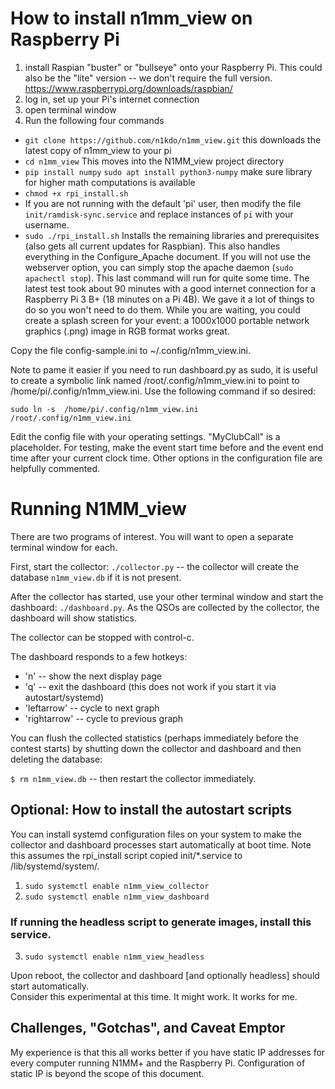 # How to install n1mm_view on Raspberry Pi

1. install Raspian "buster" or "bullseye" onto your Raspberry Pi.  This could also be the "lite" version -- we don't require the full version. https://www.raspberrypi.org/downloads/raspbian/
1. log in, set up your Pi's internet connection
1. open terminal window
1. Run the following four commands
* `git clone https://github.com/n1kdo/n1mm_view.git`
this downloads the latest copy of n1mm_view to your pi
* `cd n1mm_view`
This moves into the N1MM_view project directory
* `pip install numpy` `sudo apt install python3-numpy`
make sure library for higher math computations is available
* `chmod +x rpi_install.sh`
* If you are not running with the default 'pi' user, then modify the file `init/ramdisk-sync.service` and replace instances of `pi` with your username.
* `sudo ./rpi_install.sh` 
Installs the remaining libraries and prerequisites (also gets all current updates for Raspbian). This also handles everything in the Configure_Apache document. If you will not use the webserver option, you can simply stop the apache daemon (`sudo apachectl stop`).
This last command will run for quite some time. 
The latest test took about 90 minutes with a good internet connection for a Raspberry Pi 3 B+ (18 minutes on a Pi 4B). We gave it a lot of things to do so you won't need to do them.
While you are waiting, you could create a splash screen for your event: a 1000x1000 portable network graphics (.png) image in RGB format works great.   

Copy the file config-sample.ini to ~/.config/n1mm_view.ini.

Note to pame it easier if you need to run dashboard.py as sudo, it is useful to create a symbolic link named /root/.config/n1mm_view.ini to point to /home/pi/.config/n1mm_view.ini.
Use the following command if so desired: 
 ```
sudo ln -s  /home/pi/.config/n1mm_view.ini    /root/.config/n1mm_view.ini
```
 
Edit the config file with your operating settings. "MyClubCall" is a placeholder. For testing, make the event start time before and the event end time after your current clock time. Other options in the configuration file are helpfully commented.

# Running N1MM_view
There are two programs of interest.  You will want to open a separate terminal window for each.

First, start the collector: `./collector.py` -- the collector will create the database
`n1mm_view.db` if it is not present.

After the collector has started, use your other terminal window and start the dashboard:
`./dashboard.py`.  As the QSOs are collected by the collector, the dashboard will show
statistics.

The collector can be stopped with control-c.  

The dashboard responds to a few hotkeys:
* 'n' -- show the next display page
* 'q' -- exit the dashboard (this does not work if you start it via autostart/systemd)
* 'leftarrow' -- cycle to next graph
* 'rightarrow' -- cycle to previous graph

You can flush the collected statistics (perhaps immediately before the
contest starts) by shutting down the collector and dashboard and then
deleting the database:

`$ rm n1mm_view.db` -- then restart the collector immediately.

## Optional: How to install the autostart scripts

You can install systemd configuration files on your system to make the
collector and dashboard processes start automatically at boot time. Note this assumes the rpi_install script copied init/*.service to /lib/systemd/system/.

1. `sudo systemctl enable n1mm_view_collector`
1. `sudo systemctl enable n1mm_view_dashboard`

### If running the headless script to generate images, install this service.
3. `sudo systemctl enable n1mm_view_headless`

Upon reboot, the collector and dashboard [and optionally headless] should start automatically.  
Consider this experimental at this time.  It might work. It works for me.

## Challenges, "Gotchas", and Caveat Emptor

My experience is that this all works better if you have static IP addresses
for every computer running N1MM+ and the Raspberry Pi.  Configuration of
static IP is beyond the scope of this document.

